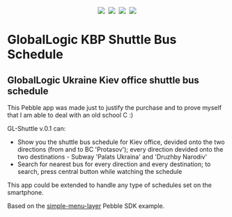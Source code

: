 <p align="center">
    <img src="https://raw.githubusercontent.com/koliada/pebble-gl-shuttle/master/screenshots/pebble-screenshot_2014-05-12_01-13-32.png">&nbsp;
    <img src="https://raw.githubusercontent.com/koliada/pebble-gl-shuttle/master/screenshots/pebble-screenshot_2014-05-12_01-14-30.png">&nbsp;
    <img src="https://raw.githubusercontent.com/koliada/pebble-gl-shuttle/master/screenshots/pebble-screenshot_2014-05-13_00-04-45.png">&nbsp;
    <img src="https://raw.githubusercontent.com/koliada/pebble-gl-shuttle/master/screenshots/pebble-screenshot_2014-05-13_00-05-18.png">
</p>

GlobalLogic KBP Shuttle Bus Schedule
=================

GlobalLogic Ukraine Kiev office shuttle bus schedule
----------------------------------------------------

This Pebble app was made just to justify the purchase 
and to prove myself that I am able to deal with an old school C :)

GL-Shuttle v.0.1 can:
- Show you the shuttle bus schedule for Kiev office, devided onto the two directions (from and to BC 'Protasov'); 
every direction devided onto the two destinations - Subway 'Palats Ukraina' and 'Druzhby Narodiv'
- Search for nearest bus for every direction and every destination;
to search, press central button while watching the schedule

This app could be extended to handle any type of schedules set on the smartphone.

Based on the [simple-menu-layer](https://github.com/pebble/pebble-sdk-examples/tree/master/watchapps/feature_simple_menu_layer) Pebble SDK example.